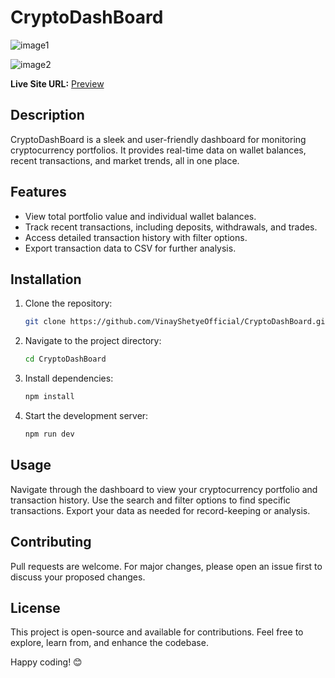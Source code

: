 # CryptoDashBoard
![image1](https://github.com/user-attachments/assets/8e481d35-bfd3-4535-b713-5aeb446678f4)             
                    
![image2](https://github.com/user-attachments/assets/2d6a9ed3-03cd-48a5-9aff-99d3f871a88d)        
   
   
**Live Site URL:** [Preview](https://66a851dfc3a7bcc679e5f76c--super-lollipop-0c695b.netlify.app/)  

## Description   
CryptoDashBoard is a sleek and user-friendly dashboard for monitoring cryptocurrency portfolios. It provides real-time data on wallet balances, recent transactions, and market trends, all in one place.

## Features
- View total portfolio value and individual wallet balances.
- Track recent transactions, including deposits, withdrawals, and trades.
- Access detailed transaction history with filter options.
- Export transaction data to CSV for further analysis.

## Installation
1. Clone the repository:
    ```bash
    git clone https://github.com/VinayShetyeOfficial/CryptoDashBoard.git
    ```
2. Navigate to the project directory:
    ```bash
    cd CryptoDashBoard
    ```
3. Install dependencies:
    ```bash
    npm install
    ```
4. Start the development server:
    ```bash
    npm run dev
    ```

## Usage
Navigate through the dashboard to view your cryptocurrency portfolio and transaction history. Use the search and filter options to find specific transactions. Export your data as needed for record-keeping or analysis.

## Contributing
Pull requests are welcome. For major changes, please open an issue first to discuss your proposed changes.

## License
This project is open-source and available for contributions. Feel free to explore, learn from, and enhance the codebase.

Happy coding! 😊

